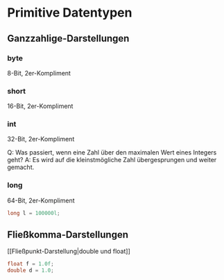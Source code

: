 # Primitive Datentypen

## Ganzzahlige-Darstellungen

### byte

8-Bit, 2er-Kompliment

### short

16-Bit, 2er-Kompliment

### int

32-Bit, 2er-Kompliment

Q: Was passiert, wenn eine Zahl über den maximalen Wert eines Integers geht?
A: Es wird auf die kleinstmögliche Zahl übergesprungen und weiter gemacht.
<!--ID: 1758956803435-->

### long

64-Bit, 2er-Kompliment

```java
long l = 100000l;
```

## Fließkomma-Darstellungen

[[Fließpunkt-Darstellung|double und float]]

```java
float f = 1.0f;
double d = 1.0;
```
